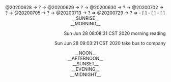 <link rel="stylesheet"  type="text/css" href="./css/activity.css"/>
<TODO>@20200628 → ? → @20200629 → ? → @20200630 → ? → @20200702 → ? → @20200705 → ? → @20200713 → ? ⇒ @20200729 → ? ⇒ </TODO>
- [ ]    
- [ ]    
- [ ]    

<center><timeblock>__SUNRISE__</timeblock></center>
<center><timeblock>__MORNING__</timeblock></center>
<p align="right"><action>Sun Jun 28 08:08:31 CST 2020 morning reading</action></p>
<p align="right"><action>Sun Jun 28 09:03:21 CST 2020 take bus to company</action></p>
<center><timeblock>__NOON__</timeblock></center>
<center><timeblock>__AFTERNOON__</timeblock></center>
<center><timeblock>__SUNSET__</timeblock></center>
<center><timeblock>__EVENING__</timeblock></center>
<center><timeblock>__MIDNIGHT__</timeblock></center>
